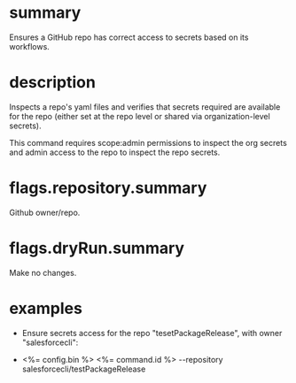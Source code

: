 # summary

Ensures a GitHub repo has correct access to secrets based on its workflows.

# description

Inspects a repo's yaml files and verifies that secrets required are available for the repo (either set at the repo level or shared via organization-level secrets).

This command requires scope:admin permissions to inspect the org secrets and admin access to the repo to inspect the repo secrets.

# flags.repository.summary

Github owner/repo.

# flags.dryRun.summary

Make no changes.

# examples

- Ensure secrets access for the repo "tesetPackageRelease", with owner "salesforcecli":

- <%= config.bin %> <%= command.id %> --repository salesforcecli/testPackageRelease
